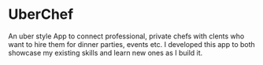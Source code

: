 # UberChef
An uber style App to connect professional, private chefs with clents who want to hire them for dinner parties, events etc. I developed this app to both showcase my existing skills and learn new ones as I build it.


